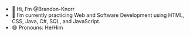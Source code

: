 - 👋 Hi, I’m @Brandon-Knorr
- 🌱 I’m currently practicing Web and Software Development using HTML, CSS, Java, C#, SQL, and JavaScript.
- 😄 Pronouns: He/Him
<!---
Brandon-Knorr/Brandon-Knorr is a ✨ special ✨ repository because its `README.md` (this file) appears on your GitHub profile.
You can click the Preview link to take a look at your changes.
--->
